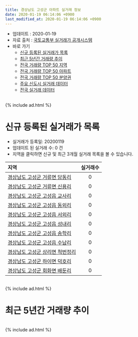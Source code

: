 ```yaml
---
title: 경상남도 고성군 아파트 실거래 정보
date: 2020-01-19 06:14:06 +0900
last_modified_at: 2020-01-19 06:14:06 +0900
---
```


* 업데이트 : 2020-01-19
* 자료 출처 : [국토교통부 실거래가 공개시스템](http://rt.molit.go.kr)
* 바로 가기
    * [신규 등록된 실거래가 목록](#신규-등록된-실거래가-목록)
    * [최근 5년간 거래량 추이](#최근-5년간-거래량-추이)
    * [전국 거래량 TOP 50 지역](https://apt-info.github.io/apt-trade-info/최근-3개월-전국에서-가장-거래가-많이-발생한-지역)
    * [전국 거래량 TOP 50 아파트](https://apt-info.github.io/apt-trade-info/최근-3개월-전국에서-가장-거래가-많이-발생한-아파트)
    * [전국 거래량 TOP 50 분양권](https://apt-info.github.io/apt-trade-info/최근-3개월-전국에서-가장-거래가-많이-발생한-분양권)
    * [주요 신도시 실거래 데이터](https://apt-info.github.io/apt-trade-info/주요-신도시)
    * [전국 실거래 데이터](https://apt-info.github.io/apt-trade-info/전국)

<br>
{% include ad.html %}
<br>

# 신규 등록된 실거래가 목록
* 실거래가 등록일: 20200119
* 업데이트 된 실거래 수: 0 건
* 지역을 클릭하면 신규 및 최근 3개월 실거래 목록을 볼 수 있습니다.


|지역|실거래수|
|:---|:---:|
|[경상남도 고성군 거류면 당동리](https://apt-info.github.io/apt-trade-info/경상남도-고성군-거류면-당동리)|0|
|[경상남도 고성군 거류면 신용리](https://apt-info.github.io/apt-trade-info/경상남도-고성군-거류면-신용리)|0|
|[경상남도 고성군 고성읍 교사리](https://apt-info.github.io/apt-trade-info/경상남도-고성군-고성읍-교사리)|0|
|[경상남도 고성군 고성읍 동외리](https://apt-info.github.io/apt-trade-info/경상남도-고성군-고성읍-동외리)|0|
|[경상남도 고성군 고성읍 서외리](https://apt-info.github.io/apt-trade-info/경상남도-고성군-고성읍-서외리)|0|
|[경상남도 고성군 고성읍 성내리](https://apt-info.github.io/apt-trade-info/경상남도-고성군-고성읍-성내리)|0|
|[경상남도 고성군 고성읍 송학리](https://apt-info.github.io/apt-trade-info/경상남도-고성군-고성읍-송학리)|0|
|[경상남도 고성군 고성읍 수남리](https://apt-info.github.io/apt-trade-info/경상남도-고성군-고성읍-수남리)|0|
|[경상남도 고성군 상리면 척번정리](https://apt-info.github.io/apt-trade-info/경상남도-고성군-상리면-척번정리)|0|
|[경상남도 고성군 하이면 덕호리](https://apt-info.github.io/apt-trade-info/경상남도-고성군-하이면-덕호리)|0|
|[경상남도 고성군 회화면 배둔리](https://apt-info.github.io/apt-trade-info/경상남도-고성군-회화면-배둔리)|0|


<br>
{% include ad.html %}
<br>

# 최근 5년간 거래량 추이


<div style="width:100%;">
    <canvas id="deal_progress" height="200"></canvas>
</div>

<script>
new Chart(document.getElementById("deal_progress"), {
    type: 'line',
    data: {
        labels: ['201501','201502','201503','201504','201505','201506','201507','201508','201509','201510','201511','201512','201601','201602','201603','201604','201605','201606','201607','201608','201609','201610','201611','201612','201701','201702','201703','201704','201705','201706','201707','201708','201709','201710','201711','201712','201801','201802','201803','201804','201805','201806','201807','201808','201809','201810','201811','201812','201901','201902','201903','201904','201905','201906','201907','201908','201909','201910','201911','201912','202001'],
        datasets: [{
            label: '매매',
            pointRadius: 1,
            data: [20, 18, 36, 22, 16, 15, 19, 17, 22, 25, 18, 27, 15, 35, 28, 25, 10, 12, 11, 14, 19, 32, 29, 21, 22, 21, 19, 11, 58, 24, 13, 27, 21, 12, 7, 12, 29, 22, 19, 16, 10, 17, 25, 14, 9, 15, 16, 15, 10, 13, 13, 11, 14, 14, 9, 9, 14, 19, 31, 12, 2],
            borderColor: "rgba(255, 201, 14, 1)",
            backgroundColor: "rgba(255, 201, 14, 0.5)",
            fill: false,
            lineTension: 0
        },{
            label: '전월세',
            pointRadius: 1,
            data: [6, 5, 5, 4, 4, 3, 5, 3, 2, 1, 1, 6, 6, 8, 6, 8, 6, 3, 7, 3, 6, 12, 10, 9, 11, 18, 19, 9, 8, 9, 13, 4, 16, 4, 8, 14, 5, 11, 8, 10, 10, 10, 6, 7, 4, 11, 7, 11, 10, 9, 8, 8, 13, 11, 19, 12, 3, 3, 9, 4, 1],
            borderColor: "rgba(0, 141, 185, 1)",
            backgroundColor: "rgba(0, 141, 185, 0.5)",
            fill: false,
            lineTension: 0
        }
        ]
    },
    options: {
        responsive: true,
        title: {
            display: false
        },
        tooltips: {
            mode: 'index',
            intersect: false
        },
        hover: {
            mode: 'nearest',
            intersect: true
        },
        scales: {
            xAxes: [{
                display: true,
                scaleLabel: {
                    display: true,
                    labelString: '년/월'
                }
            }],
            yAxes: [{
                display: true,
                ticks: {
                    suggestedMin: 0,
                },
                scaleLabel: {
                    display: true,
                    labelString: '실거래 수'
                }
            }]
        }
    }
});

</script>


<br>
{% include ad.html %}
<br>

